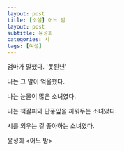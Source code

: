 ```yaml
---
layout: post
title: [소설] 어느 밤
layout: post
subtitle: 윤성희
categories: 시
tags: [여성]
---
```

엄마가 말했다. '못된년'

나는 그 말이 억울했다.

나는 눈물이 많은 소녀였다. 

나는 책갈피와 단풍잎을 끼워두는 소녀였다.

시를 외우는 걸 좋아하는 소녀였다.

윤성희 <어느 밤> 
